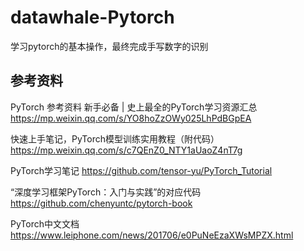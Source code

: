 # datawhale-Pytorch
学习pytorch的基本操作，最终完成手写数字的识别

## 参考资料
PyTorch 参考资料
新手必备 | 史上最全的PyTorch学习资源汇总
https://mp.weixin.qq.com/s/YO8hoZzOWy025LhPdBGpEA

快速上手笔记，PyTorch模型训练实用教程（附代码）
https://mp.weixin.qq.com/s/c7QEnZ0_NTY1aUaoZ4nT7g

PyTorch学习笔记
https://github.com/tensor-yu/PyTorch_Tutorial

“深度学习框架PyTorch：入门与实践”的对应代码
https://github.com/chenyuntc/pytorch-book

PyTorch中文文档
https://www.leiphone.com/news/201706/e0PuNeEzaXWsMPZX.html
